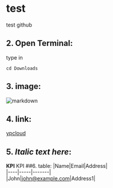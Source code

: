# test
test github

## 2. Open Terminal:
type in
```
cd Downloads
```

## 3. image:
![markdown](https://i.imgur.com/VwG4PXM.png)

## 4. link:
[ypcloud](https://eip.ypcloud.com/zh_TW/)

## 5. _Italic text here_:
 **KPI**
 KPI
 ##6. table:
 |Name|Email|Address|      
|----|-----|-------|      
|John|john@example.com|Address1|
